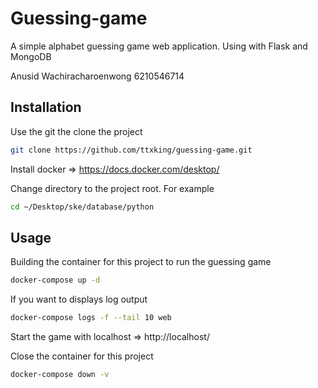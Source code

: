 # Guessing-game
A simple alphabet guessing game web application. Using with Flask and MongoDB

Anusid Wachiracharoenwong 6210546714

## Installation

Use the git the clone the project

```bash
git clone https://github.com/ttxking/guessing-game.git
```

Install docker => https://docs.docker.com/desktop/

Change directory to the project root. For example
```bash
cd ~/Desktop/ske/database/python
```



## Usage

Building the container for this project to run the guessing game
```bash
docker-compose up -d
```

If you want to displays log output
```bash
docker-compose logs -f --tail 10 web
```
Start the game with localhost => http://localhost/

Close the container for this project
```bash
docker-compose down -v